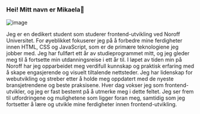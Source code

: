 ### Hei! Mitt navn er Mikaela👋

![image](https://github.com/Mikaelajoelsen/Mikaelajoelsen/assets/111288566/6cf2be50-d635-4158-b87d-3faa47a978f8)


Jeg er en dedikert student som studerer frontend-utvikling ved Noroff Universitet. For øyeblikket fokuserer jeg på å forbedre mine ferdigheter innen HTML, CSS og JavaScript, som er de primære teknologiene jeg jobber med. Jeg har fullført ett år av studieprogrammet mitt, og jeg gleder meg til å fortsette min utdanningsreise i ett år til. I løpet av tiden min på Noroff har jeg opparbeidet meg verdifull kunnskap og praktisk erfaring med å skape engasjerende og visuelt tiltalende nettsteder. Jeg har lidenskap for webutvikling og streber etter å holde meg oppdatert med de nyeste bransjetrendene og beste praksisene. Hver dag vokser jeg som frontend-utvikler, og jeg er fast bestemt på å utmerke meg i dette feltet. Jeg ser frem til utfordringene og mulighetene som ligger foran meg, samtidig som jeg fortsetter å lære og utvikle mine ferdigheter innen frontend-utvikling.
